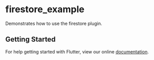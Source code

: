 # firestore_example

Demonstrates how to use the firestore plugin.

## Getting Started

For help getting started with Flutter, view our online
[documentation](http://flutter.io/).
